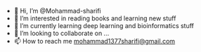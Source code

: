 - 👋 Hi, I’m @Mohammad-sharifi
- 👀 I’m interested in reading books and learning new stuff
- 🌱 I’m currently learning deep learning and bioinformatics stuff
- 💞️ I’m looking to collaborate on ...
- 📫 How to reach me mohammad1377sharifi@gmail.com

<!---
Mohammad-sharifi/Mohammad-sharifi is a ✨ special ✨ repository because its `README.md` (this file) appears on your GitHub profile.
You can click the Preview link to take a look at your changes.
--->

